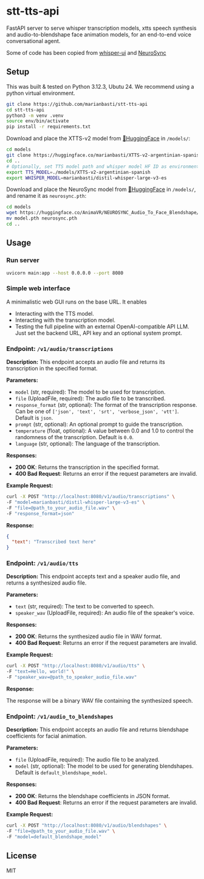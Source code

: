 # stt-tts-api

FastAPI server to serve whisper transcription models, xtts speech synthesis and audio-to-blendshape face animation models, for an end-to-end voice conversational agent.

Some of code has been copied from [whisper-ui](https://github.com/hayabhay/whisper-ui) and [NeuroSync](https://github.com/AnimaVR/NeuroSync_Local_API)

## Setup
This was built & tested on Python 3.12.3, Ubutu 24.
We recommend using a python virtual environment.

```bash
git clone https://github.com/marianbasti/stt-tts-api
cd stt-tts-api
python3 -m venv .venv
source env/bin/activate
pip install -r requirements.txt
```

Download and place the XTTS-v2 model from [🤗HuggingFace](https://huggingface.co/marianbasti/XTTS-v2-argentinian-spanish) in `/models/`:
```bash
cd models
git clone https://huggingface.co/marianbasti/XTTS-v2-argentinian-spanish
cd ..
# Optionally, set TTS model path and whisper model HF ID as environment variables. These are the default values
export TTS_MODEL=./models/XTTS-v2-argentinian-spanish
export WHISPER_MODEL=marianbasti/distil-whisper-large-v3-es
```

Download and place the NeuroSync model from [🤗HuggingFace](https://huggingface.co/AnimaVR/NEUROSYNC_Audio_To_Face_Blendshape/resolve/main/model.pth?download=true) in `/models/`, and rename it as `neurosync.pth`:
```bash
cd models
wget https://huggingface.co/AnimaVR/NEUROSYNC_Audio_To_Face_Blendshape/resolve/main/model.pth
mv model.pth neurosync.pth
cd ..
```
## Usage

### Run server
```bash
uvicorn main:app --host 0.0.0.0 --port 8080
```


### Simple web interface
A minimalistic web GUI runs on the base URL. It enables
- Interacting with the TTS model.
- Interacting with the transcription model.
- Testing the full pipeline with an external OpenAI-compatible API LLM. Just set the backend URL, API key and an optional system prompt.

### Endpoint: `/v1/audio/transcriptions`

**Description:** This endpoint accepts an audio file and returns its transcription in the specified format.

**Parameters:**

- `model` (str, required): The model to be used for transcription.
- `file` (UploadFile, required): The audio file to be transcribed.
- `response_format` (str, optional): The format of the transcription response. Can be one of `['json', 'text', 'srt', 'verbose_json', 'vtt']`. Default is `json`.
- `prompt` (str, optional): An optional prompt to guide the transcription.
- `temperature` (float, optional): A value between 0.0 and 1.0 to control the randomness of the transcription. Default is `0.0`.
- `language` (str, optional): The language of the transcription.

**Responses:**

- **200 OK**: Returns the transcription in the specified format.
- **400 Bad Request**: Returns an error if the request parameters are invalid.

**Example Request:**

```bash
curl -X POST "http://localhost:8080/v1/audio/transcriptions" \
-F "model=marianbasti/distil-whisper-large-v3-es" \
-F "file=@path_to_your_audio_file.wav" \
-F "response_format=json"
```

**Response:**

```json
{
  "text": "Transcribed text here"
}
```

### Endpoint: `/v1/audio/tts`

**Description:** This endpoint accepts text and a speaker audio file, and returns a synthesized audio file.

**Parameters:**

- `text` (str, required): The text to be converted to speech.
- `speaker_wav` (UploadFile, required): An audio file of the speaker's voice.

**Responses:**

- **200 OK**: Returns the synthesized audio file in WAV format.
- **400 Bad Request**: Returns an error if the request parameters are invalid.

**Example Request:**

```bash
curl -X POST "http://localhost:8080/v1/audio/tts" \
-F "text=Hello, world!" \
-F "speaker_wav=@path_to_speaker_audio_file.wav"
```

**Response:**

The response will be a binary WAV file containing the synthesized speech.

### Endpoint: `/v1/audio_to_blendshapes`

**Description:** This endpoint accepts an audio file and returns blendshape coefficients for facial animation.

**Parameters:**

- `file` (UploadFile, required): The audio file to be analyzed.
- `model` (str, optional): The model to be used for generating blendshapes. Default is `default_blendshape_model`.

**Responses:**

- **200 OK**: Returns the blendshape coefficients in JSON format.
- **400 Bad Request**: Returns an error if the request parameters are invalid.

**Example Request:**

```bash
curl -X POST "http://localhost:8080/v1/audio/blendshapes" \
-F "file=@path_to_your_audio_file.wav" \
-F "model=default_blendshape_model"
```

## License

MIT

